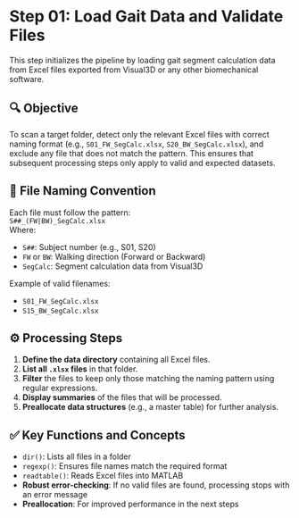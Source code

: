 # Step 01: Load Gait Data and Validate Files

This step initializes the pipeline by loading gait segment calculation data from Excel files exported from Visual3D or any other biomechanical software.

## 🔍 Objective
To scan a target folder, detect only the relevant Excel files with correct naming format (e.g., `S01_FW_SegCalc.xlsx`, `S20_BW_SegCalc.xlsx`), and exclude any file that does not match the pattern. This ensures that subsequent processing steps only apply to valid and expected datasets.

## 📂 File Naming Convention
Each file must follow the pattern:  
`S##_(FW|BW)_SegCalc.xlsx`  
Where:
- `S##`: Subject number (e.g., S01, S20)
- `FW` or `BW`: Walking direction (Forward or Backward)
- `SegCalc`: Segment calculation data from Visual3D

Example of valid filenames:
- `S01_FW_SegCalc.xlsx`
- `S15_BW_SegCalc.xlsx`

## ⚙️ Processing Steps

1. **Define the data directory** containing all Excel files.
2. **List all `.xlsx` files** in that folder.
3. **Filter** the files to keep only those matching the naming pattern using regular expressions.
4. **Display summaries** of the files that will be processed.
5. **Preallocate data structures** (e.g., a master table) for further analysis.

## ✅ Key Functions and Concepts
- `dir()`: Lists all files in a folder
- `regexp()`: Ensures file names match the required format
- `readtable()`: Reads Excel files into MATLAB
- **Robust error-checking**: If no valid files are found, processing stops with an error message
- **Preallocation**: For improved performance in the next steps


